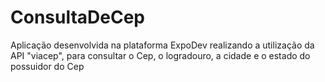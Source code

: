 # ConsultaDeCep
 Aplicação desenvolvida na plataforma ExpoDev realizando a utilização da API "viacep", para consultar o Cep,  o logradouro, a cidade e o estado do possuidor do Cep
